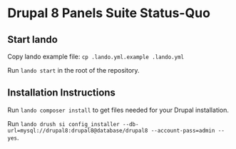 # Drupal 8 Panels Suite Status-Quo

## Start lando

Copy lando example file: `cp .lando.yml.example .lando.yml`

Run `lando start` in the root of the repository.

## Installation Instructions

Run `lando composer install` to get files needed for your Drupal installation.

Run `lando drush si config_installer --db-url=mysql://drupal8:drupal8@database/drupal8 --account-pass=admin --yes`.
